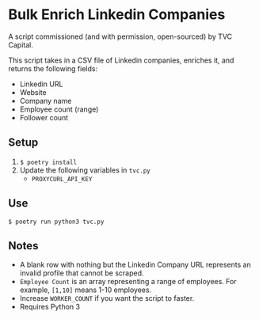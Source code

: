 # Bulk Enrich Linkedin Companies

A script commissioned (and with permission, open-sourced) by TVC Capital.

This script takes in a CSV file of Linkedin companies, enriches it, and returns the following fields:
* Linkedin URL
* Website
* Company name
* Employee count (range)
* Follower count

## Setup

1. `$ poetry install`
2. Update the following variables in `tvc.py`
    * `PROXYCURL_API_KEY`


## Use

`$ poetry run python3 tvc.py`

## Notes

* A blank row with nothing but the Linkedin Company URL represents an invalid profile that cannot be scraped.
* `Employee Count` is an array representing a range of employees. For example, `[1,10]` means 1-10 employees.
* Increase `WORKER_COUNT` if you want the script to faster.
* Requires Python 3
